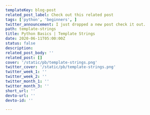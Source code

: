 ```yaml
---
templateKey: blog-post
related_post_label: Check out this related post
tags: ['python', 'beginners', ]
twitter_announcement: I just dropped a new post check it out.
path: template-strings
title: Python Basics | Template Strings
date: 2020-06-11T05:00:00Z
status: false
description:
related_post_body: ''
related_post: []
cover: '/static/pb/template-strings.png'
twitter_cover: '/static/pb/template-strings.png'
twitter_week_1: ''
twitter_week_2: ''
twitter_month_1: ''
twitter_month_3: ''
short_url: ''
devto-url: ''
devto-id: ''

---
```


<!--
<p style='text-align: center'>
<a href='https://waylonwalker.com/blog/template-strings'>
  <img
    style='width:500px; max-width:80%; margin: auto;'
    src="https://waylonwalker.com/template-strings.png"
    alt="Read more from the Python Basics | Template Strings article"
  />
  </a>
</p>

-->
